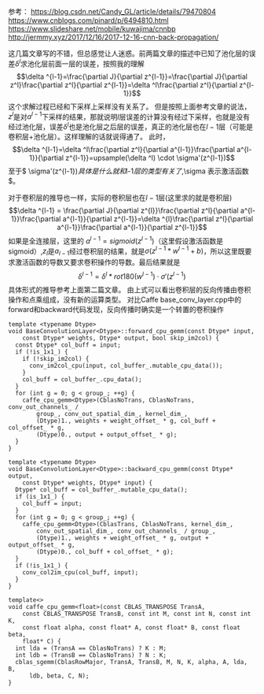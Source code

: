 参考：
https://blog.csdn.net/Candy_GL/article/details/79470804
https://www.cnblogs.com/pinard/p/6494810.html
https://www.slideshare.net/mobile/kuwajima/cnnbp
http://jermmy.xyz/2017/12/16/2017-12-16-cnn-back-propagation/

这几篇文章写的不错，但总感觉让人迷惑。前两篇文章的描述中已知了池化层的误差$\delta ^l$求池化层前面一层的误差，按照我的理解
$$\delta ^{l-1}=\frac{\partial J}{\partial z^{l-1}}=\frac{\partial J}{\partial z^l}\frac{\partial z^l}{\partial z^{l-1}}=\delta ^l\frac{\partial z^l}{\partial z^{l-1}}$$
这个求解过程已经和下采样上采样没有关系了。
但是按照上面参考文章的说法，$z^l$是对$a^{l-1}$下采样的结果，那就说明$l$层误差的计算没有经过下采样，也就是没有经过池化层，误差$\delta ^l$也是池化层之后层的误差，真正的池化层也在$l-1$层（可能是卷积层+池化层）。这样理解的话就说得通了。
此时，
$$\delta ^{l-1}=\delta ^l\frac{\partial z^l}{\partial a^{l-1}}\frac{\partial a^{l-1}}{\partial z^{l-1}}=upsample(\delta ^l) \cdot  \sigma'(z^{l-1})$$
至于$ \sigma'(z^{l-1})$具体是什么就和$l-1$层的类型有关了,$\sigma 表示激活函数$。

对于卷积层的推导也一样，实际的卷积层也在$l-1$层(这里求的就是卷积层)
$$\delta ^{l-1} = \frac{\partial J}{\partial z^{l}}\frac{\partial z^l}{\partial a^{l-1}}\frac{\partial a^{l-1}}{\partial z^{l-1}}=\delta ^{l}\frac{\partial z^l}{\partial a^{l-1}}\frac{\partial a^{l-1}}{\partial z^{l-1}}$$
如果是全连接层，这里的 $a^{l-1}=sigmoid(z^{l-1})$（这里假设激活函数是sigmoid）,$z_{l}$是$a_{l-1}$经过卷积层的结果，就是$\sigma(z^{l-1}*w^{l-1}+b)$，所以这里既要求激活函数的导数又要求卷积操作的导数。最后结果就是
$$\delta ^{l-1}=\delta ^l *rot180(w^{l-1})\cdot \sigma '({z^{l-1}})$$
具体形式的推导参考上面第二篇文章。
由上式可以看出卷积层的反向传播由卷积操作和点乘组成，没有新的运算类型。
对比Caffe base_conv_layer.cpp中的forward和backward代码发现，反向传播时确实是一个转置的卷积操作
```
template <typename Dtype>
void BaseConvolutionLayer<Dtype>::forward_cpu_gemm(const Dtype* input,
    const Dtype* weights, Dtype* output, bool skip_im2col) {
  const Dtype* col_buff = input;
  if (!is_1x1_) {
    if (!skip_im2col) {
      conv_im2col_cpu(input, col_buffer_.mutable_cpu_data());
    }
    col_buff = col_buffer_.cpu_data();
  }
  for (int g = 0; g < group_; ++g) {
    caffe_cpu_gemm<Dtype>(CblasNoTrans, CblasNoTrans, conv_out_channels_ /
        group_, conv_out_spatial_dim_, kernel_dim_,
        (Dtype)1., weights + weight_offset_ * g, col_buff + col_offset_ * g,
        (Dtype)0., output + output_offset_ * g);
  }
}
```
```
template <typename Dtype>
void BaseConvolutionLayer<Dtype>::backward_cpu_gemm(const Dtype* output,
    const Dtype* weights, Dtype* input) {
  Dtype* col_buff = col_buffer_.mutable_cpu_data();
  if (is_1x1_) {
    col_buff = input;
  }
  for (int g = 0; g < group_; ++g) {
    caffe_cpu_gemm<Dtype>(CblasTrans, CblasNoTrans, kernel_dim_,
        conv_out_spatial_dim_, conv_out_channels_ / group_,
        (Dtype)1., weights + weight_offset_ * g, output + output_offset_ * g,
        (Dtype)0., col_buff + col_offset_ * g);
  }
  if (!is_1x1_) {
    conv_col2im_cpu(col_buff, input);
  }
}
```
```
template<>
void caffe_cpu_gemm<float>(const CBLAS_TRANSPOSE TransA,
    const CBLAS_TRANSPOSE TransB, const int M, const int N, const int K,
    const float alpha, const float* A, const float* B, const float beta,
    float* C) {
  int lda = (TransA == CblasNoTrans) ? K : M;
  int ldb = (TransB == CblasNoTrans) ? N : K;
  cblas_sgemm(CblasRowMajor, TransA, TransB, M, N, K, alpha, A, lda, B,
      ldb, beta, C, N);
}
```